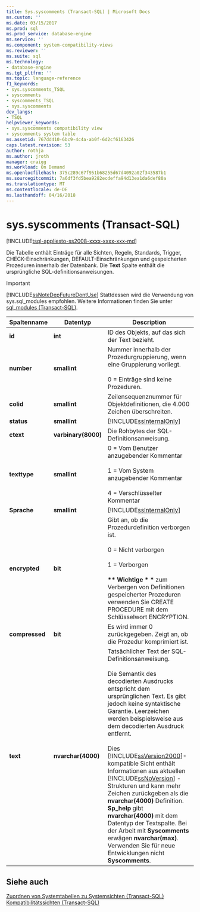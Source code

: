 ```yaml
---
title: Sys.syscomments (Transact-SQL) | Microsoft Docs
ms.custom: ''
ms.date: 03/15/2017
ms.prod: sql
ms.prod_service: database-engine
ms.service: ''
ms.component: system-compatibility-views
ms.reviewer: ''
ms.suite: sql
ms.technology:
- database-engine
ms.tgt_pltfrm: ''
ms.topic: language-reference
f1_keywords:
- sys.syscomments_TSQL
- syscomments
- syscomments_TSQL
- sys.syscomments
dev_langs:
- TSQL
helpviewer_keywords:
- sys.syscomments compatibility view
- syscomments system table
ms.assetid: 767dd410-6bc9-4c4a-ab0f-6d2cf6163426
caps.latest.revision: 53
author: rothja
ms.author: jroth
manager: craigg
ms.workload: On Demand
ms.openlocfilehash: 375c289c67f951b68255d67d4092a02f343587b1
ms.sourcegitcommit: 7a6df3fd5bea9282ecdeffa94d13ea1da6def80a
ms.translationtype: MT
ms.contentlocale: de-DE
ms.lasthandoff: 04/16/2018
---
```

# <a name="syssyscomments-transact-sql"></a>sys.syscomments (Transact-SQL)
[!INCLUDE[tsql-appliesto-ss2008-xxxx-xxxx-xxx-md](../../includes/tsql-appliesto-ss2008-xxxx-xxxx-xxx-md.md)]

  Die Tabelle enthält Einträge für alle Sichten, Regeln, Standards, Trigger, CHECK-Einschränkungen, DEFAULT-Einschränkungen und gespeicherten Prozeduren innerhalb der Datenbank. Die **Text** Spalte enthält die ursprüngliche SQL-definitionsanweisungen.  
  
> [!IMPORTANT]  
>  [!INCLUDE[ssNoteDepFutureDontUse](../../includes/ssnotedepfuturedontuse-md.md)] Stattdessen wird die Verwendung von sys.sql_modules empfohlen. Weitere Informationen finden Sie unter [sql_modules &#40;Transact-SQL&#41;](../../relational-databases/system-catalog-views/sys-sql-modules-transact-sql.md).  
  
|Spaltenname|Datentyp|Description|  
|-----------------|---------------|-----------------|  
|**id**|**int**|ID des Objekts, auf das sich der Text bezieht.|  
|**number**|**smallint**|Nummer innerhalb der Prozedurgruppierung, wenn eine Gruppierung vorliegt.<br /><br /> 0 = Einträge sind keine Prozeduren.|  
|**colid**|**smallint**|Zeilensequenznummer für Objektdefinitionen, die 4.000 Zeichen überschreiten.|  
|**status**|**smallint**|[!INCLUDE[ssInternalOnly](../../includes/ssinternalonly-md.md)]|  
|**ctext**|**varbinary(8000)**|Die Rohbytes der SQL-Definitionsanweisung.|  
|**texttype**|**smallint**|0 = Vom Benutzer anzugebender Kommentar<br /><br /> 1 = Vom System anzugebender Kommentar<br /><br /> 4 = Verschlüsselter Kommentar|  
|**Sprache**|**smallint**|[!INCLUDE[ssInternalOnly](../../includes/ssinternalonly-md.md)]|  
|**encrypted**|**bit**|Gibt an, ob die Prozedurdefinition verborgen ist.<br /><br /> 0 = Nicht verborgen<br /><br /> 1 = Verborgen<br /><br /> **\*\* Wichtige \* \***  zum Verbergen von Definitionen gespeicherter Prozeduren verwenden Sie CREATE PROCEDURE mit dem Schlüsselwort ENCRYPTION.|  
|**compressed**|**bit**|Es wird immer 0 zurückgegeben. Zeigt an, ob die Prozedur komprimiert ist.|  
|**text**|**nvarchar(4000)**|Tatsächlicher Text der SQL-Definitionsanweisung.<br /><br /> Die Semantik des decodierten Ausdrucks entspricht dem ursprünglichen Text. Es gibt jedoch keine syntaktische Garantie. Leerzeichen werden beispielsweise aus dem decodierten Ausdruck entfernt.<br /><br /> Dies [!INCLUDE[ssVersion2000](../../includes/ssversion2000-md.md)]-kompatible Sicht enthält Informationen aus aktuellen [!INCLUDE[ssNoVersion](../../includes/ssnoversion-md.md)] -Strukturen und kann mehr Zeichen zurückgeben als die **nvarchar(4000)** Definition. **Sp_help** gibt **nvarchar(4000)** mit dem Datentyp der Textspalte. Bei der Arbeit mit **Syscomments** erwägen **nvarchar(max)**. Verwenden Sie für neue Entwicklungen nicht **Syscomments**.|  
  
## <a name="see-also"></a>Siehe auch  
 [Zuordnen von Systemtabellen zu Systemsichten &#40;Transact-SQL&#41;](../../relational-databases/system-tables/mapping-system-tables-to-system-views-transact-sql.md)   
 [Kompatibilitätssichten &#40;Transact-SQL&#41;](~/relational-databases/system-compatibility-views/system-compatibility-views-transact-sql.md)  
  
  
